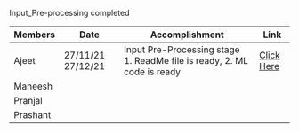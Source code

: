 Input_Pre-processing completed   

Members | Date | Accomplishment | Link |  
--- | --- | --- | --- |
Ajeet | 27/11/21  27/12/21 | Input Pre-Processing stage 1.  ReadMe file is ready, 2. ML code is ready| [Click Here](https://github.com/prashant070800/Final-year-project/blob/main/Software/Source%20Code/Frame_Extract.py) |
Maneesh |  |  |  |  |
Pranjal |  |  |  |  |
Prashant |  |  |  |  |
